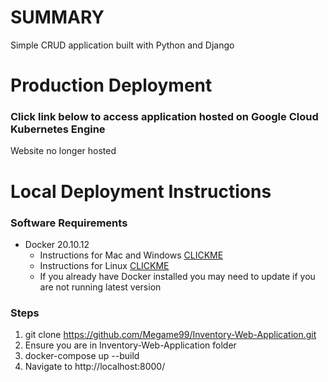 # SUMMARY
Simple CRUD application built with Python and Django
# Production Deployment
### Click link below to access application hosted on Google Cloud Kubernetes Engine
Website no longer hosted
# Local Deployment Instructions
### Software Requirements 
* Docker 20.10.12
  * Instructions for Mac and Windows [CLICKME](https://docs.docker.com/desktop/) 
  * Instructions for Linux [CLICKME](https://docs.docker.com/engine/install/) 
  * If you already have Docker installed you may need to update if you are not running latest version 
### Steps
1. git clone https://github.com/Megame99/Inventory-Web-Application.git
2. Ensure you are in Inventory-Web-Application folder
3. docker-compose up --build
4. Navigate to http://localhost:8000/ 
